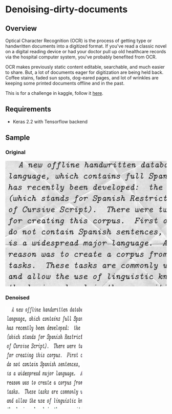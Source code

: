 # Denoising-dirty-documents
## Overview
Optical Character Recognition (OCR) is the process of getting type or handwritten documents into a digitized format. If you've read a classic novel on a digital reading device or had your doctor pull up old healthcare records via the hospital computer system, you've probably benefited from OCR.

OCR makes previously static content editable, searchable, and much easier to share. But, a lot of documents eager for digitization are being held back. Coffee stains, faded sun spots, dog-eared pages, and lot of wrinkles are keeping some printed documents offline and in the past. 

This is for a challenge in kaggle, follow it [here](https://www.kaggle.com/c/denoising-dirty-documents).

## Requirements
* Keras 2.2 with Tensorflow backend

## Sample
### Original
![](https://github.com/BibratRanjan/Denoising-dirty-documents/blob/master/Sample/124.png)
### Denoised
![](https://github.com/BibratRanjan/Denoising-dirty-documents/blob/master/Sample/124_denoised.png)
